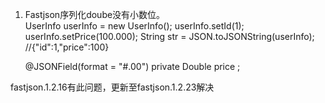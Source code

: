 1. Fastjson序列化doube没有小数位。    
    UserInfo userInfo = new UserInfo();
    userInfo.setId(1);
    userInfo.setPrice(100.000);
    String str = JSON.toJSONString(userInfo);
    //{"id":1,"price":100}
    
	@JSONField(format = "#.00")
	private Double price ;
    
fastjson.1.2.16有此问题，更新至fastjson.1.2.23解决